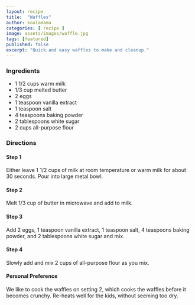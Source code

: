 ```yaml
---
layout: recipe
title:  "Waffles"
author: koalamama
categories: [ recipe ]
image: assets/images/waffle.jpg
tags: [featured]
published: false
excerpt: "Quick and easy waffles to make and cleanup."
---
```


### Ingredients

- 1 1/2 cups warm milk
- 1/3 cup melted butter
- 2 eggs
- 1 teaspoon vanilla extract
- 1 teaspoon salt
- 4 teaspoons baking powder
- 2 tablespoons white sugar
- 2 cups all-purpose flour

### Directions

#### Step 1
Either leave 1 1/2 cups of milk at room temperature or warm milk for about 30 seconds.  Pour into large metal bowl.

#### Step 2
Melt 1/3 cup of butter in microwave and add to milk.

#### Step 3
Add 2 eggs, 1 teaspoon vanilla extract, 1 teaspoon salt, 4 teaspoons baking powder, and 2 tablespoons white sugar and mix.

#### Step 4
Slowly add and mix 2 cups of all-purpose flour as you mix.

#### Personal Preference
We like to cook the waffles on setting 2, which cooks the waffles before it becomes crunchy.  Re-heats well for the kids, without seeming too dry.

